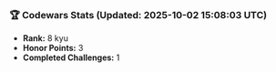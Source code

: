 ### 🏆 Codewars Stats (Updated: 2025-10-02 15:08:03 UTC)

- **Rank:** 8 kyu
- **Honor Points:** 3
- **Completed Challenges:** 1
